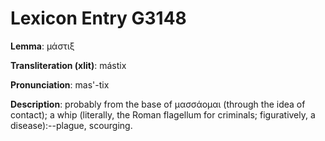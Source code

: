 # Lexicon Entry G3148

**Lemma**: μάστιξ

**Transliteration (xlit)**: mástix

**Pronunciation**: mas'-tix

**Description**:
probably from the base of μασσάομαι (through the idea of contact); a whip (literally, the Roman flagellum for criminals; figuratively, a disease):--plague, scourging.
